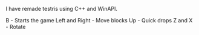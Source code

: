 I have remade testris using C++ and WinAPI.

B - Starts the game
Left and Right - Move blocks
Up - Quick drops
Z and X - Rotate
